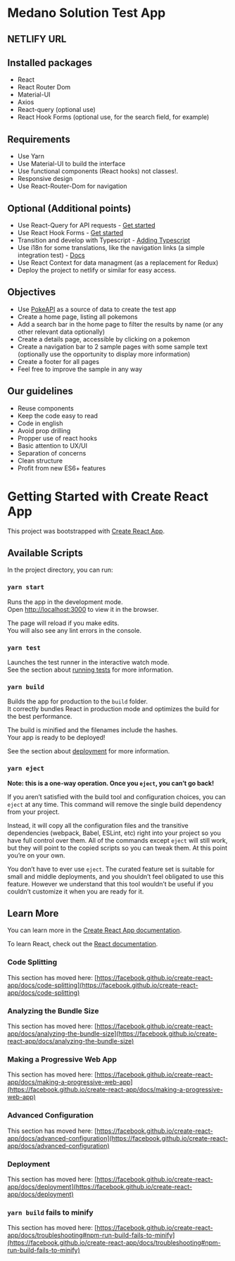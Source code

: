 # Medano Solution Test App

## NETLIFY URL

## Installed packages

- React
- React Router Dom
- Material-UI
- Axios
- React-query (optional use)
- React Hook Forms (optional use, for the search field, for example)

## Requirements

- Use Yarn
- Use Material-UI to build the interface
- Use functional components (React hooks) not classes!.
- Responsive design
- Use React-Router-Dom for navigation

## Optional (Additional points)

- Use React-Query for API requests - [Get started](https://react-query.tanstack.com/overview)
- Use React Hook Forms - [Get started](https://react-hook-form.com/get-started)
- Transition and develop with Typescript - [Adding Typescript](https://create-react-app.dev/docs/adding-typescript/)
- Use i18n for some translations, like the navigation links (a simple integration test) - [Docs](https://www.i18next.com/)
- Use React Context for data managment (as a replacement for Redux)
- Deploy the project to netlify or similar for easy access.

## Objectives

- Use [PokeAPI](https://pokeapi.co/) as a source of data to create the test app
- Create a home page, listing all pokemons
- Add a search bar in the home page to filter the results by name (or any other relevant data optionally)
- Create a details page, accessible by clicking on a pokemon
- Create a navigation bar to 2 sample pages with some sample text (optionally use the opportunity to display more information)
- Create a footer for all pages
- Feel free to improve the sample in any way

## Our guidelines

- Reuse components
- Keep the code easy to read
- Code in english
- Avoid prop drilling
- Propper use of react hooks
- Basic attention to UX/UI
- Separation of concerns
- Clean structure
- Profit from new ES6+ features





# Getting Started with Create React App

This project was bootstrapped with [Create React App](https://github.com/facebook/create-react-app).

## Available Scripts

In the project directory, you can run:

### `yarn start`

Runs the app in the development mode.\
Open [http://localhost:3000](http://localhost:3000) to view it in the browser.

The page will reload if you make edits.\
You will also see any lint errors in the console.

### `yarn test`

Launches the test runner in the interactive watch mode.\
See the section about [running tests](https://facebook.github.io/create-react-app/docs/running-tests) for more information.

### `yarn build`

Builds the app for production to the `build` folder.\
It correctly bundles React in production mode and optimizes the build for the best performance.

The build is minified and the filenames include the hashes.\
Your app is ready to be deployed!

See the section about [deployment](https://facebook.github.io/create-react-app/docs/deployment) for more information.

### `yarn eject`

**Note: this is a one-way operation. Once you `eject`, you can’t go back!**

If you aren’t satisfied with the build tool and configuration choices, you can `eject` at any time. This command will remove the single build dependency from your project.

Instead, it will copy all the configuration files and the transitive dependencies (webpack, Babel, ESLint, etc) right into your project so you have full control over them. All of the commands except `eject` will still work, but they will point to the copied scripts so you can tweak them. At this point you’re on your own.

You don’t have to ever use `eject`. The curated feature set is suitable for small and middle deployments, and you shouldn’t feel obligated to use this feature. However we understand that this tool wouldn’t be useful if you couldn’t customize it when you are ready for it.

## Learn More

You can learn more in the [Create React App documentation](https://facebook.github.io/create-react-app/docs/getting-started).

To learn React, check out the [React documentation](https://reactjs.org/).

### Code Splitting

This section has moved here: [https://facebook.github.io/create-react-app/docs/code-splitting](https://facebook.github.io/create-react-app/docs/code-splitting)

### Analyzing the Bundle Size

This section has moved here: [https://facebook.github.io/create-react-app/docs/analyzing-the-bundle-size](https://facebook.github.io/create-react-app/docs/analyzing-the-bundle-size)

### Making a Progressive Web App

This section has moved here: [https://facebook.github.io/create-react-app/docs/making-a-progressive-web-app](https://facebook.github.io/create-react-app/docs/making-a-progressive-web-app)

### Advanced Configuration

This section has moved here: [https://facebook.github.io/create-react-app/docs/advanced-configuration](https://facebook.github.io/create-react-app/docs/advanced-configuration)

### Deployment

This section has moved here: [https://facebook.github.io/create-react-app/docs/deployment](https://facebook.github.io/create-react-app/docs/deployment)

### `yarn build` fails to minify

This section has moved here: [https://facebook.github.io/create-react-app/docs/troubleshooting#npm-run-build-fails-to-minify](https://facebook.github.io/create-react-app/docs/troubleshooting#npm-run-build-fails-to-minify)

